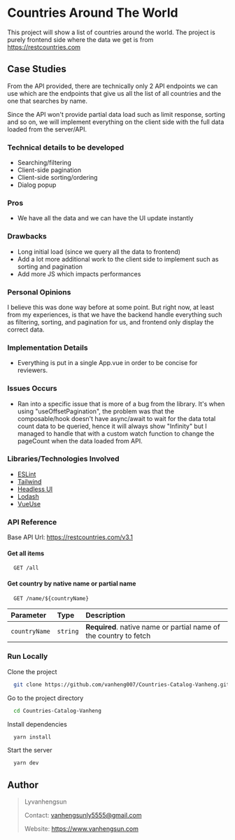 
# Countries Around The World

This project will show a list of countries around the world. The project is purely frontend side where the data we get is from https://restcountries.com

## Case Studies

From the API provided, there are technically only 2 API endpoints we can use which are the 
endpoints that give us all the list of all countries and the one that searches by name.

Since the API won't provide partial data load such as limit response, sorting and so on,
we will implement everything on the client side with the full data loaded from the server/API.

### Technical details to be developed
- Searching/filtering
- Client-side pagination
- Client-side sorting/ordering
- Dialog popup

### Pros
- We have all the data and we can have the UI update instantly

### Drawbacks
- Long initial load (since we query all the data to frontend)
- Add a lot more additional work to the client side to implement such as sorting and pagination
- Add more JS which impacts performances

### Personal Opinions
I believe this was done way before at some point. But right now, at least from my experiences,
is that we have the backend handle everything such as filtering, sorting, and pagination for us, and frontend
only display the correct data.


### Implementation Details
- Everything is put in a single App.vue in order to be concise for reviewers.

### Issues Occurs
- Ran into a specific issue that is more of a bug from the library. It's when using "useOffsetPagination", the problem was that the composable/hook doesn't have async/await to wait for the data total count data to be queried, hence it will always show "Infinity" but I managed to handle that with a custom watch function to change the pageCount when the data loaded from API.

### Libraries/Technologies Involved
- [ESLint](https://eslint.org)
- [Tailwind](https://tailwindcss.com)
- [Headless UI](https://headlessui.com)
- [Lodash](https://lodash.com)
- [VueUse](https://vueuse.org)

### API Reference

Base API Url: https://restcountries.com/v3.1

#### Get all items

```
  GET /all
```

#### Get country by native name or partial name

```
  GET /name/${countryName}
```

| Parameter | Type     | Description                       |
| :-------- | :------- | :-------------------------------- |
| `countryName`| `string` | **Required**. native name or partial name of the country to fetch |


### Run Locally

Clone the project

```bash
  git clone https://github.com/vanheng007/Countries-Catalog-Vanheng.git
```

Go to the project directory

```bash
  cd Countries-Catalog-Vanheng
```

Install dependencies

```bash
  yarn install
```

Start the server

```bash
  yarn dev
```


## Author

> Lyvanhengsun
> 
> Contact: vanhengsunly5555@gmail.com 
> 
> Website: https://www.vanhengsun.com
